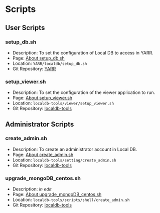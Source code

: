 # Scripts

## User Scripts

### setup_db.sh

- Description: To set the configuration of Local DB to access in YARR.
- Page: [About setup_db.sh](script/setup-db.md)
- Location: `YARR/localdb/setup_db.sh`
- Git Repository: [YARR](https://gitlab.cern.ch/YARR/YARR)

### setup_viewer.sh

- Description: To set the configuration of the viewer application to run.
- Page: [About setup_viewer.sh](script/setup-viewer.md)
- Location: `localdb-tools/viewer/setup_viewer.sh`
- Git Repository: [localdb-tools](https://gitlab.cern.ch/YARR/localdb-tools)

## Administrator Scripts

### create_admin.sh

- Description: To create an administrator account in Local DB.
- Page: [About create_admin.sh](script/create_admin.md)
- Location: `localdb-tools/setting/create_admin.sh`
- Git Repository: [localdb-tools](https://gitlab.cern.ch/YARR/localdb-tools)

### upgrade_mongoDB_centos.sh

- Description: _in edit_
- Page: [About upgrade_mongoDB_centos.sh](script/upgrade_mongodb_centos.md)
- Location: `localdb-tools/scripts/shell/create_admin.sh`
- Git Repository: [localdb-tools](https://gitlab.cern.ch/YARR/localdb-tools)
